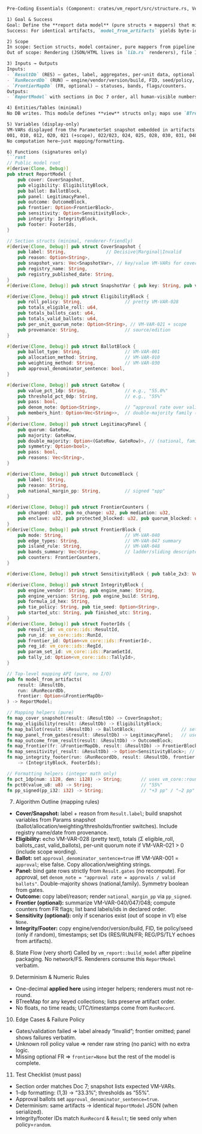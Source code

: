 ````markdown
Pre-Coding Essentials (Component: crates/vm_report/src/structure.rs, Version/FormulaID: VM-ENGINE v0) — 63/89

1) Goal & Success
Goal: Define the **report data model** (pure structs + mappers) that mirrors Doc 7’s section order and precision, sourcing data **only** from `Result`, optional `FrontierMap`, and `RunRecord`.
Success: For identical artifacts, `model_from_artifacts` yields byte-identical, fully-populated `ReportModel`; all percentages are pre-formatted to **one decimal**; approval ballots include the “approval rate = approvals / valid ballots” sentence.

2) Scope
In scope: Section structs, model container, pure mappers from pipeline artifacts, integer-based formatting helpers (1-dp % and signed pp), snapshot extraction of VM-VARs for display.
Out of scope: Rendering (JSON/HTML lives in `lib.rs` renderers), file I/O, schema/validation, any recomputation of gate/frontier math.

3) Inputs → Outputs
Inputs:
- `ResultDb` (RES) — gates, label, aggregates, per-unit data, optional `frontier_map_id`.
- `RunRecordDb` (RUN) — engine/vendor/version/build, FID, seed/policy, timestamps, input IDs.
- `FrontierMapDb` (FR, optional) — statuses, bands, flags/counters.
Outputs:
- `ReportModel` with sections in Doc 7 order, all human-visible numbers already formatted.

4) Entities/Tables (minimal)
No DB writes. This module defines **view** structs only; maps use `BTreeMap` for deterministic iteration; lists preserve artifact order.

5) Variables (display-only)
VM-VARs displayed from the ParameterSet snapshot embedded in artifacts:
001, 010, 012, 020, 021 (+scope), 022/023, 024, 025, 028, 030, 031, 040, 042 (outline), 047, 048, 032 (tie policy), 033 (seed shown only if random).  
No computation here—just mapping/formatting.

6) Functions (signatures only)
```rust
// Public model root
#[derive(Clone, Debug)]
pub struct ReportModel {
    pub cover: CoverSnapshot,
    pub eligibility: EligibilityBlock,
    pub ballot: BallotBlock,
    pub panel: LegitimacyPanel,
    pub outcome: OutcomeBlock,
    pub frontier: Option<FrontierBlock>,
    pub sensitivity: Option<SensitivityBlock>,
    pub integrity: IntegrityBlock,
    pub footer: FooterIds,
}

// Section structs (minimal, renderer-friendly)
#[derive(Clone, Debug)] pub struct CoverSnapshot {
    pub label: String,               // Decisive|Marginal|Invalid
    pub reason: Option<String>,
    pub snapshot_vars: Vec<SnapshotVar>, // key/value VM-VARs for cover box
    pub registry_name: String,
    pub registry_published_date: String,
}
#[derive(Clone, Debug)] pub struct SnapshotVar { pub key: String, pub value: String }

#[derive(Clone, Debug)] pub struct EligibilityBlock {
    pub roll_policy: String,                // pretty VM-VAR-028
    pub totals_eligible_roll: u64,
    pub totals_ballots_cast: u64,
    pub totals_valid_ballots: u64,
    pub per_unit_quorum_note: Option<String>, // VM-VAR-021 + scope
    pub provenance: String,                 // source/edition
}

#[derive(Clone, Debug)] pub struct BallotBlock {
    pub ballot_type: String,                // VM-VAR-001
    pub allocation_method: String,          // VM-VAR-010
    pub weighting_method: String,           // VM-VAR-030
    pub approval_denominator_sentence: bool,
}

#[derive(Clone, Debug)] pub struct GateRow {
    pub value_pct_1dp: String,              // e.g., "55.0%"
    pub threshold_pct_0dp: String,          // e.g., "55%"
    pub pass: bool,
    pub denom_note: Option<String>,         // “approval rate over valid ballots” etc.
    pub members_hint: Option<Vec<String>>,  // double-majority family (ids or names)
}
#[derive(Clone, Debug)] pub struct LegitimacyPanel {
    pub quorum: GateRow,
    pub majority: GateRow,
    pub double_majority: Option<(GateRow, GateRow)>, // (national, family)
    pub symmetry: Option<bool>,
    pub pass: bool,
    pub reasons: Vec<String>,
}

#[derive(Clone, Debug)] pub struct OutcomeBlock {
    pub label: String,
    pub reason: String,
    pub national_margin_pp: String,         // signed "±pp"
}

#[derive(Clone, Debug)] pub struct FrontierCounters {
    pub changed: u32, pub no_change: u32, pub mediation: u32,
    pub enclave: u32, pub protected_blocked: u32, pub quorum_blocked: u32,
}
#[derive(Clone, Debug)] pub struct FrontierBlock {
    pub mode: String,                       // VM-VAR-040
    pub edge_types: String,                 // VM-VAR-047 summary
    pub island_rule: String,                // VM-VAR-048
    pub bands_summary: Vec<String>,         // ladder/sliding descriptors
    pub counters: FrontierCounters,
}

#[derive(Clone, Debug)] pub struct SensitivityBlock { pub table_2x3: Vec<Vec<String>> }

#[derive(Clone, Debug)] pub struct IntegrityBlock {
    pub engine_vendor: String, pub engine_name: String,
    pub engine_version: String, pub engine_build: String,
    pub formula_id_hex: String,
    pub tie_policy: String, pub tie_seed: Option<String>,
    pub started_utc: String, pub finished_utc: String,
}
#[derive(Clone, Debug)] pub struct FooterIds {
    pub result_id: vm_core::ids::ResultId,
    pub run_id: vm_core::ids::RunId,
    pub frontier_id: Option<vm_core::ids::FrontierId>,
    pub reg_id: vm_core::ids::RegId,
    pub param_set_id: vm_core::ids::ParamSetId,
    pub tally_id: Option<vm_core::ids::TallyId>,
}

// Top-level mapping API (pure, no I/O)
pub fn model_from_artifacts(
    result: &ResultDb,
    run: &RunRecordDb,
    frontier: Option<&FrontierMapDb>
) -> ReportModel;

// Mapping helpers (pure)
fn map_cover_snapshot(result: &ResultDb) -> CoverSnapshot;
fn map_eligibility(result: &ResultDb) -> EligibilityBlock;
fn map_ballot(result: &ResultDb) -> BallotBlock;                 // sets approval_denominator_sentence
fn map_panel_from_gates(result: &ResultDb) -> LegitimacyPanel;   // uses precomputed gate ratios
fn map_outcome_from_result(result: &ResultDb) -> OutcomeBlock;
fn map_frontier(fr: &FrontierMapDb, result: &ResultDb) -> FrontierBlock;
fn map_sensitivity(_result: &ResultDb) -> Option<SensitivityBlock>; // N/A by default in v1
fn map_integrity_footer(run: &RunRecordDb, result: &ResultDb, frontier: Option<&FrontierMapDb>)
    -> (IntegrityBlock, FooterIds);

// Formatting helpers (integer math only)
fn pct_1dp(num: i128, den: i128) -> String;       // uses vm_core::rounding::percent_one_decimal_tenths
fn pct0(value_u8: u8) -> String;                  // "55%"
fn pp_signed(pp_i32: i32) -> String;              // "+3 pp" / "−2 pp"
````

7. Algorithm Outline (mapping rules)

* **Cover/Snapshot:** label + reason from `Result.label`; build snapshot variables from Params snapshot (ballot/allocation/weighting/thresholds/frontier switches). Include registry name/date from provenance.
* **Eligibility:** echo VM-VAR-028 (pretty text), totals (Σ eligible\_roll, ballots\_cast, valid\_ballots), per-unit quorum note if VM-VAR-021 > 0 (include scope wording).
* **Ballot:** set `approval_denominator_sentence=true` iff VM-VAR-001 = `approval`; else false. Copy allocation/weighting strings.
* **Panel:** bind gate rows strictly from `Result.gates` (no recompute). For approval, set `denom_note = "approval rate = approvals / valid ballots"`. Double-majority shows (national,family). Symmetry boolean from gates.
* **Outcome:** copy label/reason; render `national_margin_pp` via `pp_signed`.
* **Frontier (optional):** summarize VM-VAR-040/047/048; compute counters from FR flags; list band labels/ids in declared order.
* **Sensitivity (optional):** only if scenarios exist (out of scope in v1) else `None`.
* **Integrity/Footer:** copy engine/vendor/version/build, FID, tie policy/seed (only if random), timestamps; set IDs (RES/RUN/FR; REG/PS/TLY echoes from artifacts).

8. State Flow (very short)
   Called by `vm_report::build_model` after pipeline packaging. No network/FS. Renderers consume this `ReportModel` verbatim.

9. Determinism & Numeric Rules

* One-decimal **applied here** using integer helpers; renderers must not re-round.
* BTreeMap for any keyed collections; lists preserve artifact order.
* No floats, no time reads; UTC/timestamps come from `RunRecord`.

10. Edge Cases & Failure Policy

* Gates/validation failed ⇒ label already “Invalid”; frontier omitted; panel shows failures verbatim.
* Unknown roll policy value ⇒ render raw string (no panic) with no extra logic.
* Missing optional FR ⇒ `frontier=None` but the rest of the model is complete.

11. Test Checklist (must pass)

* Section order matches Doc 7; snapshot lists expected VM-VARs.
* 1-dp formatting: (1,3) → “33.3%”; thresholds as “55%”.
* Approval ballots set `approval_denominator_sentence=true`.
* Determinism: same artifacts → identical `ReportModel` JSON (when serialized).
* Integrity/footer IDs match `RunRecord` & `Result`; tie seed only when policy=`random`.

```
```
